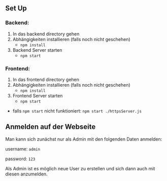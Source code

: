 ## Set Up

### Backend:
1. In das backend directory gehen
2. Abhängigkeiten installieren (falls noch nicht geschehen)
   - `npm install`
3. Backend Server starten
   - `npm start`

### Frontend:
1. In das frontend directory gehen
2. Abhängigkeiten installieren (falls noch nicht geschehen)
   - `npm install`
3. Frontend Server starten
   - `npm start`

- falls `npm start` nicht funktioniert: `npm start ./httpsServer.js`

## Anmelden auf der Webseite

Man kann sich zunächst nur als Admin mit den folgenden Daten anmelden:

username: `admin` 

password: `123`

Als Admin ist es möglich neue User zu erstellen und sich dann auch mit diesen anzumelden.


